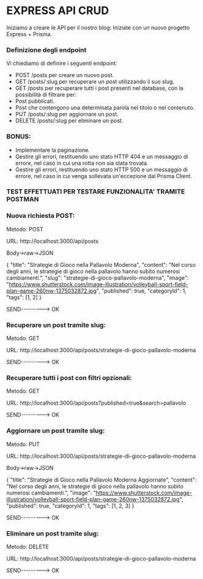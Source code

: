 # EXPRESS API CRUD

Iniziamo a creare le API per il nostro blog:
Iniziate con un nuovo progetto Express + Prisma.

### Definizione degli endpoint

Vi chiediamo di definire i seguenti endpoint:

- POST /posts per creare un nuovo post.
- GET /posts/:slug per recuperare un post utilizzando il suo slug.
- GET /posts per recuperare tutti i post presenti nel database, con la possibilità di filtrare per:
- Post pubblicati.
- Post che contengono una determinata parola nel titolo o nel contenuto.
- PUT /posts/:slug per aggiornare un post.
- DELETE /posts/:slug per eliminare un post.

### BONUS:

- Implementare la paginazione.
- Gestire gli errori, restituendo uno stato HTTP 404 e un messaggio di errore, nel caso in cui una rotta non sia stata trovata.
- Gestire gli errori, restituendo uno stato HTTP 500 e un messaggio di errore, nel caso in cui venga sollevata un'eccezione dal Prisma Client.

### TEST EFFETTUATI PER TESTARE FUNZIONALITA' TRAMITE POSTMAN

### Nuova richiesta POST:

Metodo: POST

URL: http://localhost:3000/api/posts

Body->raw->JSON

{
"title": "Strategie di Gioco nella Pallavolo Moderna",
"content": "Nel corso degli anni, le strategie di gioco nella pallavolo hanno subito numerosi cambiamenti.",
"slug": "strategie-di-gioco-pallavolo-moderna",
"image": "https://www.shutterstock.com/image-illustration/volleyball-sport-field-plan-game-260nw-1375032872.jpg",
"published": true,
"categoryId": 1,
"tags": [1, 2]
}

SEND---------> OK

### Recuperare un post tramite slug:

Metodo: GET

URL: http://localhost:3000/api/posts/strategie-di-gioco-pallavolo-moderna

SEND---------> OK

### Recuperare tutti i post con filtri opzionali:

Metodo: GET

URL: http://localhost:3000/api/posts?published=true&search=pallavolo

SEND---------> OK

### Aggiornare un post tramite slug:

Metodo: PUT

URL: http://localhost:3000/api/posts/strategie-di-gioco-pallavolo-moderna

Body->raw->JSON

{
"title": "Strategie di Gioco nella Pallavolo Moderna Aggiornate",
"content": "Nel corso degli anni, le strategie di gioco nella pallavolo hanno subito numerosi cambiamenti.",
"image": "https://www.shutterstock.com/image-illustration/volleyball-sport-field-plan-game-260nw-1375032872.jpg",
"published": true,
"categoryId": 1,
"tags": [1, 2, 3]
}

SEND---------> OK

### Eliminare un post tramite slug:

Metodo: DELETE

URL: http://localhost:3000/api/posts/strategie-di-gioco-pallavolo-moderna

SEND---------> OK
